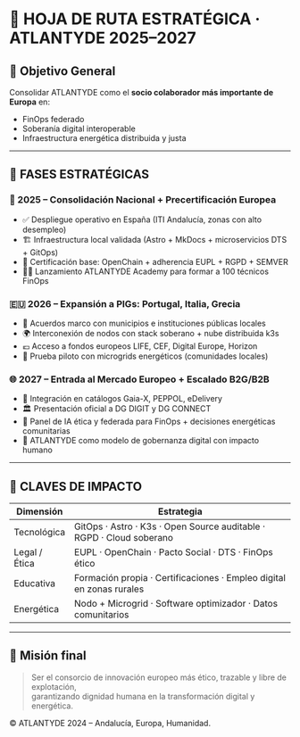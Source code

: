 # 🚀 HOJA DE RUTA ESTRATÉGICA · ATLANTYDE 2025–2027

## 🎯 Objetivo General

Consolidar ATLANTYDE como el **socio colaborador más importante de Europa** en:
- FinOps federado
- Soberanía digital interoperable
- Infraestructura energética distribuida y justa

---

## 🧭 FASES ESTRATÉGICAS

### 📍 2025 – Consolidación Nacional + Precertificación Europea

- ✅ Despliegue operativo en España (ITI Andalucía, zonas con alto desempleo)
- 🏗️ Infraestructura local validada (Astro + MkDocs + microservicios DTS + GitOps)
- 📘 Certificación base: OpenChain + adherencia EUPL + RGPD + SEMVER
- 🧑‍🏫 Lanzamiento ATLANTYDE Academy para formar a 100 técnicos FinOps

### 🇪🇺 2026 – Expansión a PIGs: Portugal, Italia, Grecia

- 🔗 Acuerdos marco con municipios e instituciones públicas locales
- 🌍 Interconexión de nodos con stack soberano + nube distribuida k3s
- 💶 Acceso a fondos europeos LIFE, CEF, Digital Europe, Horizon
- 🔋 Prueba piloto con microgrids energéticos (comunidades locales)

### 🌐 2027 – Entrada al Mercado Europeo + Escalado B2G/B2B

- 🧾 Integración en catálogos Gaia-X, PEPPOL, eDelivery
- 🏛️ Presentación oficial a DG DIGIT y DG CONNECT
- 🧠 Panel de IA ética y federada para FinOps + decisiones energéticas comunitarias
- 🌟 ATLANTYDE como modelo de gobernanza digital con impacto humano

---

## 🧠 CLAVES DE IMPACTO

| Dimensión         | Estrategia                                                                |
|------------------|---------------------------------------------------------------------------|
| Tecnológica       | GitOps · Astro · K3s · Open Source auditable · RGPD · Cloud soberano     |
| Legal / Ética     | EUPL · OpenChain · Pacto Social · DTS · FinOps ético                     |
| Educativa         | Formación propia · Certificaciones · Empleo digital en zonas rurales      |
| Energética        | Nodo + Microgrid · Software optimizador · Datos comunitarios             |

---

## 📌 Misión final

> Ser el consorcio de innovación europeo más ético, trazable y libre de explotación,  
> garantizando dignidad humana en la transformación digital y energética.

© ATLANTYDE 2024 – Andalucía, Europa, Humanidad.